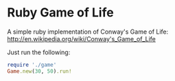 Ruby Game of Life
=================

A simple ruby implementation of Conway's Game of Life: http://en.wikipedia.org/wiki/Conway's_Game_of_Life

Just run the following:

```ruby
require './game'
Game.new(30, 50).run!
```